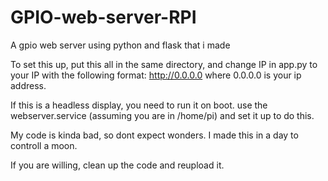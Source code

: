 # GPIO-web-server-RPI
A gpio web server using python and flask that i made


To set this up, put this all in the same directory, and change IP in app.py to your IP with the following format: http://0.0.0.0 where 0.0.0.0 is your ip address.

If this is a headless display, you need to run it on boot.
use the webserver.service (assuming you are in /home/pi) and set it up to do this.

My code is kinda bad, so dont expect wonders. I made this in a day to controll a moon.

If you are willing, clean up the code and reupload it. 
